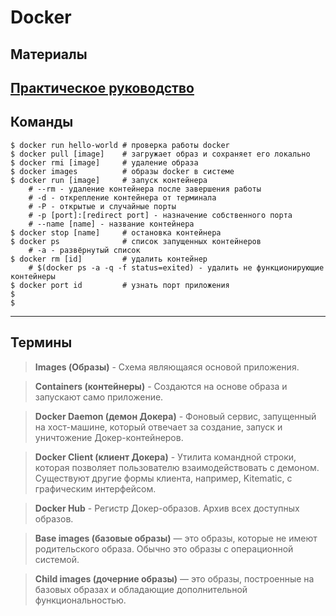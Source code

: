 # Docker

## Материалы

[Практическое руководство](адрес "https://habr.com/ru/post/310460/")
---

## Команды

```shell
$ docker run hello-world # проверка работы docker
$ docker pull [image]    # загружает образ и сохраняет его локально
$ docker rmi [image]     # удаление образа
$ docker images          # образы docker в системе
$ docker run [image]     # запуск контейнера
	# --rm - удаление контейнера после завершения работы
	# -d - открепление контейнера от терминала
	# -P - открытые и случайные порты
	# -p [port]:[redirect port] - назначение собственного порта
	# --name [name] - название контейнера
$ docker stop [name]     # остановка контейнера
$ docker ps              # список запущенных контейнеров
	# -a - развёрнутый список
$ docker rm [id]         # удалить контейнер
    # $(docker ps -a -q -f status=exited) - удалить не функционирующие контейнеры
$ docker port id         # узнать порт приложения
$
$
```

---

## Термины


>**Images (Образы)** - Схема являющаяся основой приложения.

>**Containers (контейнеры)** - Создаются на основе образа и запускают само приложение.

>**Docker Daemon (демон Докера)** - Фоновый сервис, запущенный на хост-машине, который отвечает за создание, запуск и уничтожение Докер-контейнеров.

>**Docker Client (клиент Докера)** - Утилита командной строки, которая позволяет пользователю взаимодействовать с демоном. Существуют другие формы клиента, например, Kitematic, с графическим интерфейсом.

>**Docker Hub** - Регистр Докер-образов. Архив всех доступных образов.

> **Base images (базовые образы)** — это образы, которые не имеют родительского образа. Обычно это образы с операционной системой.

> **Child images (дочерние образы)** — это образы, построенные на базовых образах и обладающие дополнительной функциональностью.

